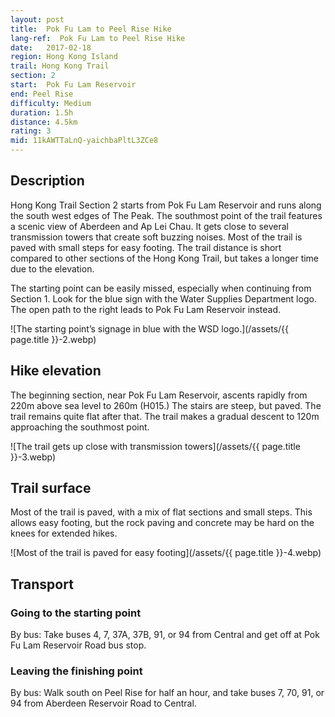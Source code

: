 ```yaml
---
layout: post
title:  Pok Fu Lam to Peel Rise Hike
lang-ref:  Pok Fu Lam to Peel Rise Hike
date:   2017-02-18
region: Hong Kong Island
trail: Hong Kong Trail
section: 2
start:  Pok Fu Lam Reservoir
end: Peel Rise
difficulty: Medium
duration: 1.5h
distance: 4.5km
rating: 3
mid: 11kAWTTaLnQ-yaichbaPltL3ZCe8
---
```

## Description

Hong Kong Trail Section 2 starts from Pok Fu Lam Reservoir and runs along the south west edges of The Peak. The southmost point of the trail features a scenic view of Aberdeen and Ap Lei Chau. It gets close to several transmission towers that create soft buzzing noises. Most of the trail is paved with small steps for easy footing. The trail distance is short compared to other sections of the Hong Kong Trail, but takes a longer time due to the elevation.

The starting point can be easily missed, especially when continuing from Section 1. Look for the blue sign with the Water Supplies Department logo. The open path to the right leads to Pok Fu Lam Reservoir instead.

![The starting point’s signage in blue with the WSD logo.](/assets/{{ page.title }}-2.webp)

## Hike elevation

The beginning section, near Pok Fu Lam Reservoir, ascents rapidly from 220m above sea level to 260m (H015.) The stairs are steep, but paved. The trail remains quite flat after that. The trail makes a gradual descent to 120m approaching the southmost point.

![The trail gets up close with transmission towers](/assets/{{ page.title }}-3.webp)

## Trail surface

Most of the trail is paved, with a mix of flat sections and small steps. This allows easy footing, but the rock paving and concrete may be hard on the knees for extended hikes.

![Most of the trail is paved for easy footing](/assets/{{ page.title }}-4.webp)

## Transport

### Going to the starting point

By bus: Take buses 4, 7, 37A, 37B, 91, or 94 from Central and get off at Pok Fu Lam Reservoir Road bus stop.

### Leaving the finishing point

By bus: Walk south on Peel Rise for half an hour, and take buses 7, 70, 91, or 94 from Aberdeen Reservoir Road to Central.
